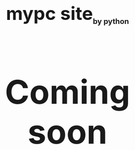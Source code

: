<!DOCTYPE html>
<html lang="en">
<head>
</head>
<body>
    <h1 style="font-size: 50px;text-align: center;">mypc site<sub style="font-size: 20px;">by python</sub></h1>
    <h1 style="font-size: 90px;text-align: center;">Coming soon</h1>
</body>
</html>
